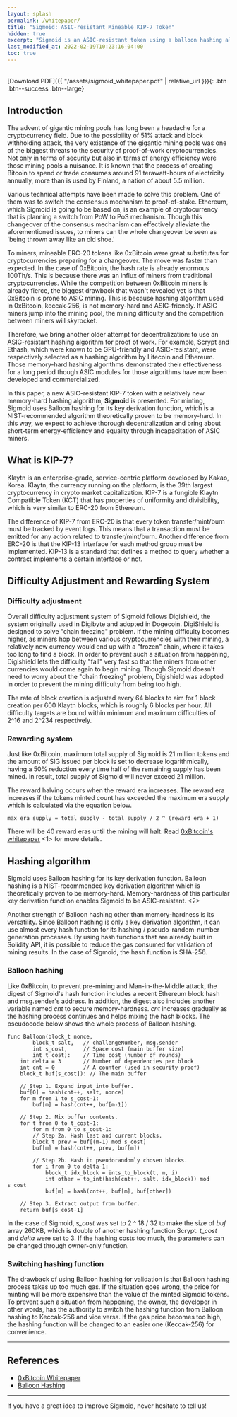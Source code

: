 ```yaml
---
layout: splash
permalink: /whitepaper/
title: "Sigmoid: ASIC-resistant Mineable KIP-7 Token"
hidden: true
excerpt: "Sigmoid is an ASIC-resistant token using a balloon hashing algorithm."
last_modified_at: 2022-02-19T10:23:16-04:00
toc: true
---
```

<br />
[Download PDF]({{ "/assets/sigmoid_whitepaper.pdf" | relative_url }}){: .btn .btn--success .btn--large}

## Introduction

The advent of gigantic mining pools has long been a headache for a cryptocurrency field. Due to the possibility of 51% attack and block withholding attack, the very existence of the gigantic mining pools was one of the biggest threats to the security of proof-of-work cryptocurrencies. Not only in terms of security but also in terms of energy efficiency were those mining pools a nuisance. It is known that the process of creating Bitcoin to spend or trade consumes around 91 terawatt-hours of electricity annually, more than is used by Finland, a nation of about 5.5 million.

Various technical attempts have been made to solve this problem. One of them was to switch the consensus mechanism to proof-of-stake. Ethereum, which Sigmoid is going to be based on, is an example of cryptocurrency that is planning a switch from PoW to PoS mechanism. Though this changeover of the consensus mechanism can effectively alleviate the aforementioned issues, to miners can the whole changeover be seen as 'being thrown away like an old shoe.'

To miners, mineable ERC-20 tokens like 0xBitcoin were great substitutes for cryptocurrencies preparing for a changeover. The move was faster than expected. In the case of 0xBitcoin, the hash rate is already enormous 100Th/s. This is because there was an influx of miners from traditional cryptocurrencies. While the competition between 0xBitcoin miners is already fierce, the biggest drawback that wasn't revealed yet is that 0xBitcoin is prone to ASIC mining. This is because hashing algorithm used in 0xBitcoin, keccak-256, is not memory-hard and ASIC-friendly. If ASIC miners jump into the mining pool, the mining difficulty and the competition between miners will skyrocket.

Therefore, we bring another older attempt for decentralization: to use an ASIC-resistant hashing algorithm for proof of work. For example, Scrypt and Ethash, which were known to be GPU-friendly and ASIC-resistant, were respectively selected as a hashing algorithm by Litecoin and Ethereum. Those memory-hard hashing algorithms demonstrated their effectiveness for a long period though ASIC modules for those algorithms have now been developed and commercialized.

In this paper, a new ASIC-resistant KIP-7 token with a relatively new memory-hard hashing algorithm, **Sigmoid** is presented. For minting, Sigmoid uses Balloon hashing for its key derivation function, which is a NIST-recommended algorithm theoretically proven to be memory-hard. In this way, we expect to achieve thorough decentralization and bring about short-term energy-efficiency and equality through incapacitation of ASIC miners.

## What is KIP-7?
Klaytn is an enterprise-grade, service-centric platform developed by Kakao, Korea. Klaytn, the currency running on the platform, is the 39th largest cryptocurrency in crypto market capitalization. KIP-7 is a fungible Klaytn Compatible Token (KCT) that has properties of uniformity and divisibility, which is very similar to ERC-20 from Ethereum.

The difference of KIP-7 from ERC-20 is that every token transfer/mint/burn must be tracked by event logs. This means that a transaction must be emitted for any action related to transfer/mint/burn. Another difference from ERC-20 is that the KIP-13 interface for each method group must be implemented. KIP-13 is a standard that defines a method to query whether a contract implements a certain interface or not.

## Difficulty Adjustment and Rewarding System

### Difficulty adjustment

Overall difficulty adjustment system of Sigmoid follows Digishield, the system originally used in Digibyte and adopted in Dogecoin. DigiShield is designed to solve "chain freezing" problem. If the mining difficulty becomes higher, as miners hop between various cryptocurrencies with their mining, a relatively new currency would end up with a "frozen" chain, where it takes too long to find a block. In order to prevent such a situation from happening, Digishield lets the difficulty "fall" very fast so that the miners from other currencies would come again to begin mining. Though Sigmoid doesn't need to worry about the "chain freezing" problem, Digishield was adopted in order to prevent the mining difficulty from being too high.

The rate of block creation is adjusted every 64 blocks to aim for 1 block creation per 600 Klaytn blocks, which is roughly 6 blocks per hour. All difficulty targets are bound within minimum and maximum difficulties of 2^16 and 2^234 respectively.

### Rewarding system

Just like 0xBitcoin, maximum total supply of Sigmoid is 21 million tokens and the amount of SIG issued per block is set to decrease logarithmically, having a 50% reduction every time half of the remaining supply has been mined. In result, total supply of Sigmoid will never exceed 21 million.

The reward halving occurs when the reward era increases. The reward era increases if the tokens minted count has exceeded the maximum era supply which is calculated via the equation below.

    max era supply = total supply - total supply / 2 ^ (reward era + 1)

There will be 40 reward eras until the mining will halt. Read [0xBitcoin's whitepaper](https://github.com/0xbitcoin/white-paper-v2) <1> for more details.

## Hashing algorithm

Sigmoid uses Balloon hashing for its key derivation function. Balloon hashing is a NIST-recommended key derivation algorithm which is theoretically proven to be memory-hard. Memory-hardness of this particular key derivation function enables Sigmoid to be ASIC-resistant. <2>

Another strength of Balloon hashing other than memory-hardness is its versatility. Since Balloon hashing is only a key derivation algorithm, it can use almost every hash function for its hashing / pseudo-random-number generation processes. By using hash functions that are already built in Solidity API, it is possible to reduce the gas consumed for validation of mining results. In the case of Sigmoid, the hash function is SHA-256.

### Balloon hashing

Like 0xBitcoin, to prevent pre-mining and Man-in-the-Middle attack, the digest of Sigmoid's hash function includes a recent Ethereum block hash and msg.sender's address. In addition, the digest also includes another variable named *cnt* to secure memory-hardness. *cnt* increases gradually as the hashing process continues and helps mixing the hash blocks. The pseudocode below shows the whole process of Balloon hashing. 

```
func Balloon(block_t nonce,
        block_t salt,   // challengeNumber, msg.sender
        int s_cost,     // Space cost (main buffer size)
        int t_cost):    // Time cost (number of rounds)
    int delta = 3       // Number of dependencies per block
    int cnt = 0         // A counter (used in security proof)
    block_t buf[s_cost]): // The main buffer

    // Step 1. Expand input into buffer.
    buf[0] = hash(cnt++, salt, nonce)
    for m from 1 to s_cost-1:
        buf[m] = hash(cnt++, buf[m-1])

    // Step 2. Mix buffer contents.
    for t from 0 to t_cost-1:
        for m from 0 to s_cost-1:
        // Step 2a. Hash last and current blocks.
        block_t prev = buf[(m-1) mod s_cost]
        buf[m] = hash(cnt++, prev, buf[m])

        // Step 2b. Hash in pseudorandomly chosen blocks.
        for i from 0 to delta-1:
            block_t idx_block = ints_to_block(t, m, i)
            int other = to_int(hash(cnt++, salt, idx_block)) mod s_cost
            buf[m] = hash(cnt++, buf[m], buf[other])

    // Step 3. Extract output from buffer.
    return buf[s_cost-1]
```

In the case of Sigmoid, *s_cost* was set to 2 ^ 18 / 32 to make the size of *buf* array 260KB, which is double of another hashing function Scrypt. *t_cost* and *delta* were set to 3. If the hashing costs too much, the parameters can be changed through owner-only function.

### Switching hashing function

The drawback of using Balloon hashing for validation is that Balloon hashing process takes up too much gas. If the situation goes wrong, the price for minting will be more expensive than the value of the minted Sigmoid tokens. To prevent such a situation from happening, the owner, the developer in other words, has the authority to switch the hashing function from Balloon hashing to Keccak-256 and vice versa. If the gas price becomes too high, the hashing function will be changed to an easier one (Keccak-256) for convenience.

---

## References

- [0xBitcoin Whitepaper](https://github.com/0xbitcoin/white-paper-v2)
- [Balloon Hashing](https://eprint.iacr.org/2016/027.pdf)

---

If you have a great idea to improve Sigmoid, never hesitate to tell us!
